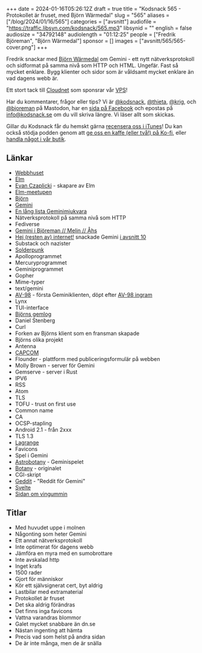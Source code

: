 +++
date = 2024-01-16T05:26:12Z
draft = true
title = "Kodsnack 565 - Protokollet är fruset, med Björn Wärmedal"
slug = "565"
aliases = ["/blog/2024/01/16/565"]
categories = ["avsnitt"]
audiofile = "https://traffic.libsyn.com/kodsnack/565.mp3"
libsynid = ""
english = false
audiosize = "34792148"
audiolength = "01:12:25"
people = ["Fredrik Björeman", "Björn Wärmedal"]
sponsor = []
images = ["avsnitt/565/565-cover.png"]
+++

Fredrik snackar med [Björn Wärmedal](https://warmedal.se/~bjorn/) om Gemini - ett nytt nätverksprotokoll och sidformat på samma nivå som HTTP och HTML. Ungefär. Fast så mycket enklare. Bygg klienter och sidor som är våldsamt mycket enklare än vad dagens webb är.

Ett stort tack till [Cloudnet](https://www.cloudnet.se) som sponsrar vår [VPS](https://en.wikipedia.org/wiki/Virtual_private_server)!

Har du kommentarer, frågor eller tips? Vi är [@kodsnack](https://social.podsnack.se/@kodsnack), [@thieta](https://6510.nu/@thieta), [@krig](https://6510.nu/@krig), och [@bjoreman](https://toot.cafe/@bjoreman) på Mastodon, har en [sida på Facebook](https://www.facebook.com/) och epostas på [info@kodsnack.se](mailto:info@kodsnack.se) om du vill skriva längre. Vi läser allt som skickas.

Gillar du Kodsnack får du hemskt gärna [recensera oss i iTunes](https://itunes.apple.com/se/podcast/kodsnack/id561631498?l=en)! Du kan också stödja podden genom att <a href="https://ko-fi.com/kodsnack" rel="payment">ge oss en kaffe (eller två!) på Ko-fi</a>, eller [handla något i vår butik](https://shop.spreadshirt.se/kodsnack/).

## Länkar ##
* [Webbhuset](https://webbhuset.se/)
* [Elm](https://elm-lang.org/)
* [Evan Czaplicki](https://github.com/evancz) - skapare av Elm
* [Elm-meetupen](https://www.meetup.com/webbhuset/events/298323956)
* [Björn](https://warmedal.se/~bjorn/)
* [Gemini](https://geminiprotocol.net/history/)
* [En lång lista Geminimjukvara](https://geminiprotocol.net/software/)
* Nätverksprotokoll på samma nivå som HTTP
* Fediverse
* [Gemini i Björeman // Melin // Åhs](https://www.bjoremanmelin.se/podcast/avsnitt-242-ingen-relation-till-boba-fett.html)
* [Hej (resten av) internet!](https://hejinter.net/) snackade Gemini [i avsnitt 10](https://hejinter.net/avsnitt-10/)
* Substack och nazister
* [Solderpunk](https://zaibatsu.circumlunar.space/~solderpunk/)
* Apolloprogrammet
* Mercuryprogrammet
* Geminiprogrammet
* Gopher
* Mime-typer
* text/gemini
* [AV-98](https://tildegit.org/solderpunk/AV-98) - första Geminiklienten, döpt efter [AV-98 ingram](https://patlabor.fandom.com/wiki/AV-98_Ingram)
* Lynx
* TUI-interface
* [Björns gemlog](gemini://warmedal.se/~bjorn/)
* Daniel Stenberg
* Curl
* Forken av Björns klient som en fransman skapade
* Björns olika projekt
* Antenna
* [CAPCOM](https://tildegit.org/solderpunk/CAPCOM)
* Flounder - plattform med publiceringsformulär på webben
* Molly Brown - server för Gemini
* Gemserve - server i Rust
* IPV6
* RSS
* Atom
* TLS
* TOFU - trust on first use
* Common name
* CA
* OCSP-stapling
* Android 2.1 - från 2xxx
* TLS 1.3
* [Lagrange](https://gmi.skyjake.fi/lagrange/)
* Favicons
* Spel i Gemini
* [Astrobotany](gemini://astrobotany.mozz.us/) - Geminispelet
* [Botany](https://github.com/jifunks/botany) - originalet
* CGI-skript
* [Geddit](https://github.com/pitr/geddit) - "Reddit för Gemini"
* [Svelte](https://svelte.dev/)
* [Sidan om vingummin](https://warmedal.se/~bjorn/posts/2023-12-01-wine-gums-ranked.html)

## Titlar ##
* Med huvudet uppe i molnen
* Någonting som heter Gemini
* Ett annat nätverksprotokoll
* Inte optimerat för dagens webb
* Jämföra en myra med en sumobrottare
* Inte avskalad http
* Inget krafs
* 1500 rader
* Gjort för människor
* Kör ett självsignerat cert, byt aldrig
* Lastbilar med extramaterial
* Protokollet är fruset
* Det ska aldrig förändras
* Det finns inga favicons
* Vattna varandras blommor
* Galet mycket snabbare än dn.se
* Nästan ingenting att hämta
* Precis vad som helst på andra sidan
* De är inte många, men de är snälla
